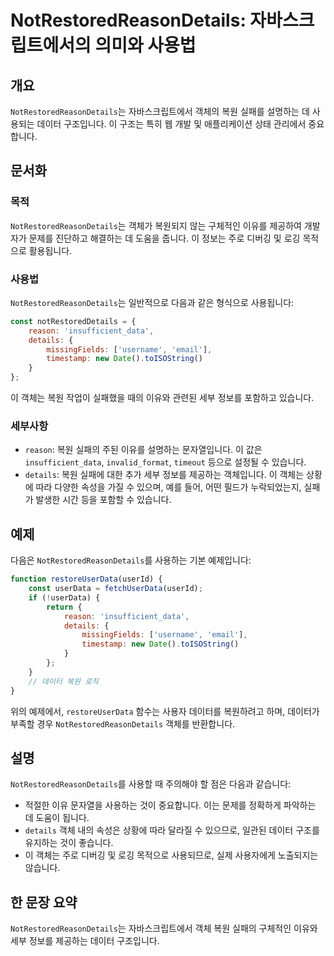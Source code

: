 <!--
Meta Description: # NotRestoredReasonDetails: 자바스크립트에서의 의미와 사용법 ## 개요 `NotRestoredReasonDetails`는 자바스크립트에서 객체의 복원 실패를 설명하는 데 사용되는 데이터 구조입니다. 이 구조는 특히 웹 개발 및 애플리케이션 상태 관...
Meta Keywords: notrestoredreasondetails, 데이터, details, reason, insufficient_data
-->

# NotRestoredReasonDetails: 자바스크립트에서의 의미와 사용법

## 개요
`NotRestoredReasonDetails`는 자바스크립트에서 객체의 복원 실패를 설명하는 데 사용되는 데이터 구조입니다. 이 구조는 특히 웹 개발 및 애플리케이션 상태 관리에서 중요합니다.

## 문서화
### 목적
`NotRestoredReasonDetails`는 객체가 복원되지 않는 구체적인 이유를 제공하여 개발자가 문제를 진단하고 해결하는 데 도움을 줍니다. 이 정보는 주로 디버깅 및 로깅 목적으로 활용됩니다.

### 사용법
`NotRestoredReasonDetails`는 일반적으로 다음과 같은 형식으로 사용됩니다:

```javascript
const notRestoredDetails = {
    reason: 'insufficient_data',
    details: {
        missingFields: ['username', 'email'],
        timestamp: new Date().toISOString()
    }
};
```

이 객체는 복원 작업이 실패했을 때의 이유와 관련된 세부 정보를 포함하고 있습니다.

### 세부사항
- `reason`: 복원 실패의 주된 이유를 설명하는 문자열입니다. 이 값은 `insufficient_data`, `invalid_format`, `timeout` 등으로 설정될 수 있습니다.
- `details`: 복원 실패에 대한 추가 세부 정보를 제공하는 객체입니다. 이 객체는 상황에 따라 다양한 속성을 가질 수 있으며, 예를 들어, 어떤 필드가 누락되었는지, 실패가 발생한 시간 등을 포함할 수 있습니다.

## 예제
다음은 `NotRestoredReasonDetails`를 사용하는 기본 예제입니다:

```javascript
function restoreUserData(userId) {
    const userData = fetchUserData(userId);
    if (!userData) {
        return {
            reason: 'insufficient_data',
            details: {
                missingFields: ['username', 'email'],
                timestamp: new Date().toISOString()
            }
        };
    }
    // 데이터 복원 로직
}
```

위의 예제에서, `restoreUserData` 함수는 사용자 데이터를 복원하려고 하며, 데이터가 부족할 경우 `NotRestoredReasonDetails` 객체를 반환합니다.

## 설명
`NotRestoredReasonDetails`를 사용할 때 주의해야 할 점은 다음과 같습니다:
- 적절한 이유 문자열을 사용하는 것이 중요합니다. 이는 문제를 정확하게 파악하는 데 도움이 됩니다.
- `details` 객체 내의 속성은 상황에 따라 달라질 수 있으므로, 일관된 데이터 구조를 유지하는 것이 좋습니다.
- 이 객체는 주로 디버깅 및 로깅 목적으로 사용되므로, 실제 사용자에게 노출되지는 않습니다.

## 한 문장 요약
`NotRestoredReasonDetails`는 자바스크립트에서 객체 복원 실패의 구체적인 이유와 세부 정보를 제공하는 데이터 구조입니다.
